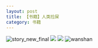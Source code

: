 ```yaml
---
layout: post
title: 【书籍】人类捡屎
category: 书籍
---
```

![story_new_final](http://rab41f8zg.hd-bkt.clouddn.com/img/story_new_final_0322.png)
![](http://ran7ztk3m.hd-bkt.clouddn.com/img/men-history-220512-new-1.jpeg)
![](http://ran7ztk3m.hd-bkt.clouddn.com/img/men-history-220512-new-2.jpeg)
![wanshan](http://rab41f8zg.hd-bkt.clouddn.com/img/wanshan.png)
  




